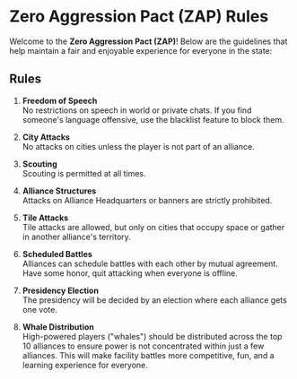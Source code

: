 # Zero Aggression Pact (ZAP) Rules

Welcome to the **Zero Aggression Pact (ZAP)**! Below are the guidelines that help maintain a fair and enjoyable experience for everyone in the state:

## Rules

1. **Freedom of Speech**  
   No restrictions on speech in world or private chats. If you find someone's language offensive, use the blacklist feature to block them.

2. **City Attacks**  
   No attacks on cities unless the player is not part of an alliance.

3. **Scouting**  
   Scouting is permitted at all times.

4. **Alliance Structures**  
   Attacks on Alliance Headquarters or banners are strictly prohibited.

5. **Tile Attacks**  
   Tile attacks are allowed, but only on cities that occupy space or gather in another alliance's territory.

6. **Scheduled Battles**  
   Alliances can schedule battles with each other by mutual agreement. Have some honor, quit attacking when everyone is offline.

7. **Presidency Election**  
   The presidency will be decided by an election where each alliance gets one vote.

8. **Whale Distribution**  
   High-powered players ("whales") should be distributed across the top 10 alliances to ensure power is not concentrated within just a few alliances. This will make facility battles more competitive, fun, and a learning experience for everyone.
